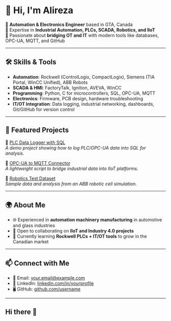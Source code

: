 # 👋 Hi, I'm Alireza  

🔹 **Automation & Electronics Engineer** based in GTA, Canada  
🔹 Expertise in **Industrial Automation, PLCs, SCADA, Robotics, and IIoT**  
🔹 Passionate about **bridging OT and IT** with modern tools like databases, OPC-UA, MQTT, and GitHub  

---

## 🛠️ Skills & Tools
- **Automation**: Rockwell (ControlLogix, CompactLogix), Siemens (TIA Portal, WinCC Unified), ABB Robots  
- **SCADA & HMI**: FactoryTalk, Ignition, AVEVA, WinCC  
- **Programming**: Python, C for microcontrollers, SQL, OPC-UA, MQTT  
- **Electronics**: Firmware, PCB design, hardware troubleshooting  
- **IT/OT Integration**: Data logging, industrial networking, dashboards, Git/GitHub for version control  

---

## 📂 Featured Projects
🔹 [PLC Data Logger with SQL](https://github.com/username/plc-data-logger-sql)  
_A demo project showing how to log PLC/OPC-UA data into SQL for analysis._  

🔹 [OPC-UA to MQTT Connector](https://github.com/username/opcua-mqtt-bridge)  
_A lightweight script to bridge industrial data into IIoT platforms._  

🔹 [Robotics Test Dataset](https://github.com/username/robotics-dataset)  
_Sample data and analysis from an ABB robotic cell simulation._  

---

## 🌍 About Me
- 🌐 Experienced in **automation machinery manufacturing** in automotive and glass industries  
- 🤝 Open to collaborating on **IIoT and Industry 4.0 projects**  
- 🚀 Currently learning **Rockwell PLCs + IT/OT tools** to grow in the Canadian market  

---

## 📫 Connect with Me
- 📧 Email: your.email@example.com  
- 💼 LinkedIn: [linkedin.com/in/yourprofile](https://linkedin.com/in/yourprofile)  
- 🖥️ GitHub: [github.com/username](https://github.com/username)  

---

## Hi there 👋

<!--
**Radfar/Radfar** is a ✨ _special_ ✨ repository because its `README.md` (this file) appears on your GitHub profile.

Here are some ideas to get you started:

- 🔭 I’m currently working on ...
- 🌱 I’m currently learning ...
- 👯 I’m looking to collaborate on ...
- 🤔 I’m looking for help with ...
- 💬 Ask me about ...
- 📫 How to reach me: ...
- 😄 Pronouns: ...
- ⚡ Fun fact: ...
-->
